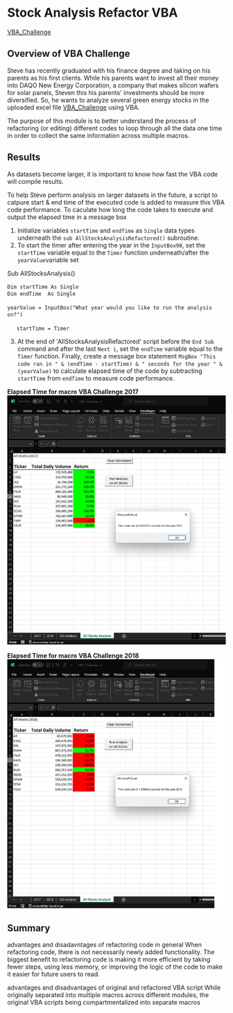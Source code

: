 # **Stock Analysis Refactor VBA**
[VBA_Challenge](https://github.com/vzhang90/stock-analysis/blob/main/VBA_Challenge.xlsm)

## Overview of VBA Challenge
Steve has recently graduated with his finance degree and taking on his parents as his first clients. While his parents want to invest all their money into DAQO New Energy Corporation, a company that makes silicon wafers for solar panels, Steven this his parents' investments should be more diversified. So, he wants to analyze several green energy stocks in the uploaded excel file [VBA_Challenge](https://github.com/vzhang90/stock-analysis/blob/main/VBA_Challenge.xlsm) using VBA. 

The purpose of this module is to better understand the process of refactoring (or editing) different codes to loop through all the data one time in order to collect the same information across multiple macros. 
 
## Results
As datasets become larger, it is important to know how fast the VBA code will compile results.  

To help Steve perform analysis on larger datasets in the future, a script to catpure start & end time of the executed code is added to measure this VBA code performance. To caculate how long the code takes to execute and output the elapsed time in a message box
1) Initialize variables `startTime` and `endTime` as `Single` data types underneath the `sub AllStocksAnalysisRefactored()` subroutine. 
2) To start the timer after entering the year in the `InputBox90`, set the `startTime` variable equal to the `Timer` function underneath/after the `yearValue`variable set  

Sub AllStocksAnalysis()

    Dim startTime As Single
    Dim endTime  As Single

    yearValue = InputBox("What year would you like to run the analysis on?")

       startTime = Timer
3) At the end of 'AllStocksAnalysisRefactored' script before the `End Sub` command and after the last `Next i`, set the `endTime` variable equal to the `Timer` function. Finally, create a message box statement `MsgBox "This code ran in " & (endTime - startTime) & " seconds for the year " & (yearValue)` to calculate elapsed time of the code by subtracting `startTime` from `endTime` to measure code performance.  

**Elapsed Time for macro VBA Challenge 2017**
![VBA_Challenge_2017](https://github.com/vzhang90/stock-analysis/blob/main/VBA_Challenge_2017.png)  
  
**Elapsed Time for macro VBA Challenge 2018**
![VBA_Challenge_2018](https://github.com/vzhang90/stock-analysis/blob/main/VBA_Challenge_2018.png)

## Summary
advantages and disadavntages of refactoring code in general
When refactoring code, there is not necessarily newly added functionality. The biggest benefit to refactoring code is making it more efficient by taking fewer steps, using less memory, or improving the logic of the code to make it easier for future users to read.

advantages and disadvantages of original and refactored VBA script
While originally separated into multiple macros across different modules, the original VBA scripts being compartmentalized into separate macros 
